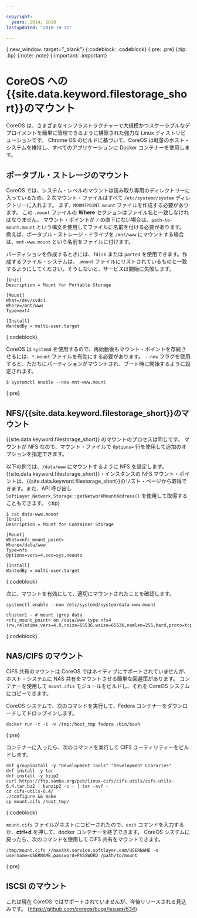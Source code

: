 ```yaml
---

copyright:
  years: 2014, 2018
lastupdated: "2018-10-31"

---
```

{:new_window: target="_blank"}
{:codeblock: .codeblock}
{:pre: .pre}
{:tip: .tip}
{:note: .note}
{:important: .important}

# CoreOS への{{site.data.keyword.filestorage_short}}のマウント

CoreOS は、さまざまなインフラストラクチャーで大規模かつスケーラブルなデプロイメントを簡単に管理できるように構築された強力な Linux ディストリビューションです。 Chrome OS のビルドに基づいて、CoreOS は軽量のホスト・システムを維持し、すべてのアプリケーションに Docker コンテナーを使用します。

## ポータブル・ストレージのマウント

CoreOS では、システム・レベルのマウントは読み取り専用のディレクトリーに入っているため、2 次マウント・ファイルはすべて `/etc/systemd/system` ディレクトリーに入れます。 まず、`MOUNTPOINT.mount` ファイルを作成する必要があります。 この `.mount` ファイルの **Where** セクションはファイル名と一致しなければなりません。 マウント・ポイントが `/` の直下にない場合は、`path-to-mount.mount` という構文を使用してファイルに名前を付ける必要があります。 例えば、ポータブル・ストレージ・ドライブを `/mnt/www` にマウントする場合は、`mnt-www.mount` という名前をファイルに付けます。

パーティションを作成するときには、`fdisk` または `parted` を使用できます。作成するファイル・システムは、`.mount` ファイルにリストされているものと一致するようにしてください。そうしないと、サービスは開始に失敗します。


```
[Unit]
Description = Mount for Portable Storage

[Mount]
What=/dev/xvdc1
Where=/mnt/www
Type=ext4

[Install]
WantedBy = multi-user.target
```
{:codeblock}


CoreOS は `systemd` を使用するので、再始動後もマウント・ポイントを存続させるには、`*.mount` ファイルを有効にする必要があります。 `--now` フラグを使用すると、ただちにパーティションがマウントされ、ブート時に開始するように設定されます。

```
$ systemctl enable --now mnt-www.mount
```
{:pre}

## NFS/{{site.data.keyword.filestorage_short}}のマウント

{{site.data.keyword.filestorage_short}} のマウントのプロセスは同じです。 マウントが NFS なので、マウント・ファイルで `Options=` 行を使用して追加のオプションを指定できます。

以下の例では、`/data/www` にマウントするように NFS を設定します。 {{site.data.keyword.filestorage_short}}・インスタンスの NFS マウント・ポイントは、{{site.data.keyword.filestorage_short}}のリスト・ページから取得できます。また、API 呼び出し `SoftLayer_Network_Storage::getNetworkMountAddress()` を使用して取得することもできます。
{:tip}

```
$ cat data-www.mount
[Unit]
Description = Mount for Container Storage

[Mount]
What=<nfs_mount_point>
Where=/data/www
Type=nfs
Options=vers=4,sec=sys,noauto

[Install]
WantedBy = multi-user.target
```
{:codeblock}

次に、マウントを有効にして、適切にマウントされたことを確認します。

```
systemctl enable --now /etc/systemd/system/data-www.mount

cluster1 ~ # mount |grep data
<nfs_mount_point> on /data/www type nfs4 (rw,relatime,vers=4.0,rsize=65536,wsize=65536,namlen=255,hard,proto=tcp,port=0,timeo=600,retrans=2,sec=sys,clientaddr=10.81.x.x,local_lock=none,addr=10.1.x.x)
```
{:codeblock}

## NAS/CIFS のマウント

CIFS 共有のマウントは CoreOS ではネイティブにサポートされていませんが、ホスト・システムに NAS 共有をマウントさせる簡単な回避策があります。 コンテナーを使用して `mount.cfis` モジュールをビルドし、それを CoreOS システムにコピーできます。

CoreOS システムで、次のコマンドを実行して、Fedora コンテナーをダウンロードしてドロップインします。

```
docker run -t -i -v /tmp:/host_tmp fedora /bin/bash
```
{:pre}

コンテナーに入ったら、次のコマンドを実行して CIFS ユーティリティーをビルドします。

```
dnf groupinstall -y "Development Tools" "Development Libraries"
dnf install -y tar
dnf install -y bzip2
curl https://ftp.samba.org/pub/linux-cifs/cifs-utils/cifs-utils-6.4.tar.bz2 | bunzip2 -c - | tar -xvf -
cd cifs-utils-6.4/
./configure && make
cp mount.cifs /host_tmp/
```
{:codeblock}

`mount.cifs` ファイルがホストにコピーされたので、`exit` コマンドを入力するか、**ctrl+d** を押して、docker コンテナーを終了できます。 CoreOS システムに戻ったら、次のコマンドを使用して CIFS 共有をマウントできます。
```
/tmp/mount.cifs //nasXXX.service.softlayer.com/USERNAME -o username=USERNAME,password=PASSWORD /path/to/mount
```
{:pre}

## ISCSI のマウント

これは現在 CoreOS ではサポートされていませんが、今後リリースされる見込みです。 (https://github.com/coreos/bugs/issues/634)

